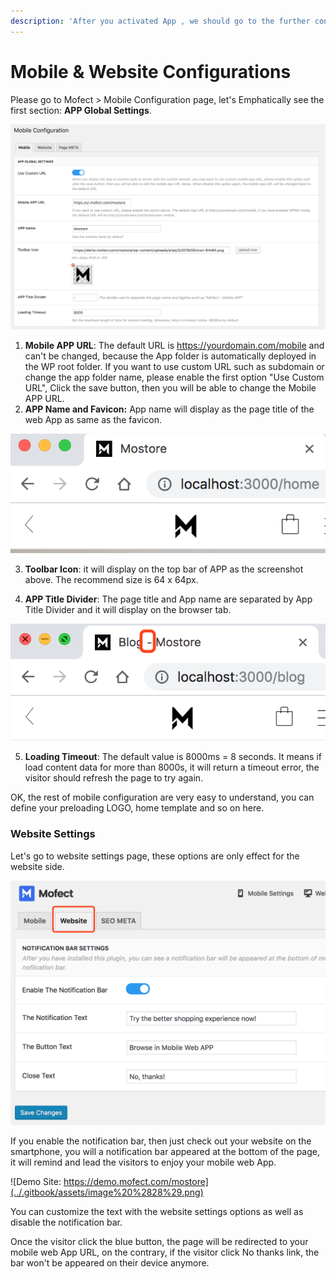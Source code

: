 ```yaml
---
description: 'After you activated App , we should go to the further configure step.'
---
```


# Mobile & Website Configurations



Please go to Mofect  &gt; Mobile Configuration page, let's Emphatically see the first section: **APP Global Settings**.

![](../.gitbook/assets/image.png)

1. **Mobile APP URL**:  The default URL is https://yourdomain.com/mobile and can't be changed, because the App folder is automatically deployed in the WP root folder. If you want to use custom URL such as subdomain or change the app folder name, please enable the first option "Use Custom URL", Click the save button, then you will be able to change the Mobile APP URL.
2. **APP Name and Favicon:** App name will display as the page title of the web App as same as the favicon.

![](../.gitbook/assets/image%20%2813%29.png)

 3. **Toolbar Icon**: it will display on the top bar of APP as the screenshot above. The recommend size is 64 x 64px.

4. **APP Title Divider**: The page title and App name are separated by App Title Divider and it will display on the browser tab.

![](../.gitbook/assets/image%20%2812%29.png)

5. **Loading Timeout**: The default value is 8000ms = 8 seconds. It means if load content data for more than 8000s, it will return a timeout error,  the visitor should refresh the page to try again. 

OK, the rest of mobile configuration are very easy to understand, you can define your preloading LOGO, home template and so on here.

### Website Settings

Let's go to website settings page, these options are only effect for the website side.

![](../.gitbook/assets/image%20%2823%29.png)

If you enable the notification bar, then just check out your website on the smartphone, you will a notification bar appeared at the bottom of the page, it will remind and lead the visitors to enjoy your mobile web App.

![Demo Site: https://demo.mofect.com/mostore](../.gitbook/assets/image%20%2828%29.png)

You can customize the text with the website settings options as well as disable the notification bar. 

Once the visitor click the blue button, the page will be redirected to your mobile web App URL, on the contrary, if the visitor click No thanks link, the bar won't be appeared on their device anymore.

